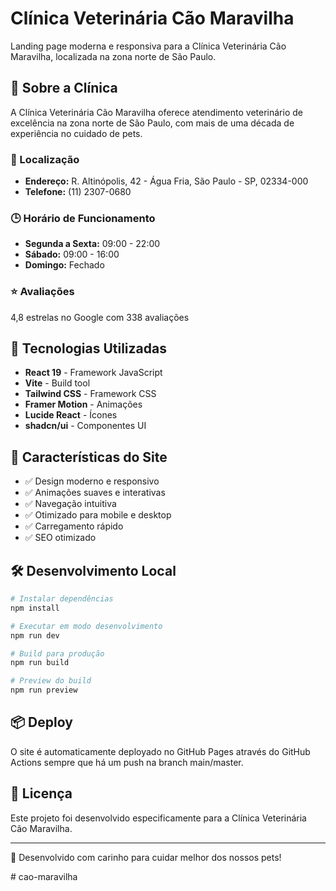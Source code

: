 # Clínica Veterinária Cão Maravilha

Landing page moderna e responsiva para a Clínica Veterinária Cão Maravilha, localizada na zona norte de São Paulo.

## 🏥 Sobre a Clínica

A Clínica Veterinária Cão Maravilha oferece atendimento veterinário de excelência na zona norte de São Paulo, com mais de uma década de experiência no cuidado de pets.

### 📍 Localização
- **Endereço:** R. Altinópolis, 42 - Água Fria, São Paulo - SP, 02334-000
- **Telefone:** (11) 2307-0680

### 🕒 Horário de Funcionamento
- **Segunda a Sexta:** 09:00 - 22:00
- **Sábado:** 09:00 - 16:00
- **Domingo:** Fechado

### ⭐ Avaliações
4,8 estrelas no Google com 338 avaliações

## 🚀 Tecnologias Utilizadas

- **React 19** - Framework JavaScript
- **Vite** - Build tool
- **Tailwind CSS** - Framework CSS
- **Framer Motion** - Animações
- **Lucide React** - Ícones
- **shadcn/ui** - Componentes UI

## 🎨 Características do Site

- ✅ Design moderno e responsivo
- ✅ Animações suaves e interativas
- ✅ Navegação intuitiva
- ✅ Otimizado para mobile e desktop
- ✅ Carregamento rápido
- ✅ SEO otimizado

## 🛠️ Desenvolvimento Local

```bash
# Instalar dependências
npm install

# Executar em modo desenvolvimento
npm run dev

# Build para produção
npm run build

# Preview do build
npm run preview
```

## 📦 Deploy

O site é automaticamente deployado no GitHub Pages através do GitHub Actions sempre que há um push na branch main/master.

## 📄 Licença

Este projeto foi desenvolvido especificamente para a Clínica Veterinária Cão Maravilha.

---

💙 Desenvolvido com carinho para cuidar melhor dos nossos pets!

#   c a o - m a r a v i l h a  
 